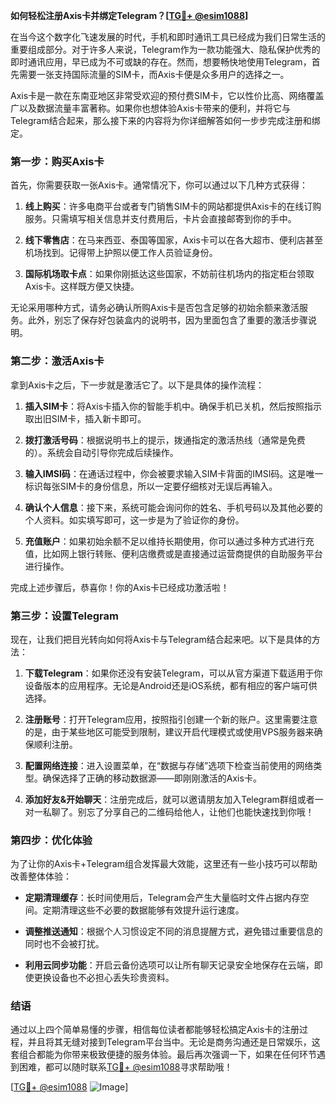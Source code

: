 **如何轻松注册Axis卡并绑定Telegram？[[TG💪+ @esim1088](https://t.me/s/esim1088)]**

在当今这个数字化飞速发展的时代，手机和即时通讯工具已经成为我们日常生活的重要组成部分。对于许多人来说，Telegram作为一款功能强大、隐私保护优秀的即时通讯应用，早已成为不可或缺的存在。然而，想要畅快地使用Telegram，首先需要一张支持国际流量的SIM卡，而Axis卡便是众多用户的选择之一。

Axis卡是一款在东南亚地区非常受欢迎的预付费SIM卡，它以性价比高、网络覆盖广以及数据流量丰富著称。如果你也想体验Axis卡带来的便利，并将它与Telegram结合起来，那么接下来的内容将为你详细解答如何一步步完成注册和绑定。

### **第一步：购买Axis卡**
首先，你需要获取一张Axis卡。通常情况下，你可以通过以下几种方式获得：

1. **线上购买**：许多电商平台或者专门销售SIM卡的网站都提供Axis卡的在线订购服务。只需填写相关信息并支付费用后，卡片会直接邮寄到你的手中。
   
2. **线下零售店**：在马来西亚、泰国等国家，Axis卡可以在各大超市、便利店甚至机场找到。记得带上护照以便工作人员验证身份。

3. **国际机场取卡点**：如果你刚抵达这些国家，不妨前往机场内的指定柜台领取Axis卡。这样既方便又快捷。

无论采用哪种方式，请务必确认所购Axis卡是否包含足够的初始余额来激活服务。此外，别忘了保存好包装盒内的说明书，因为里面包含了重要的激活步骤说明。

### **第二步：激活Axis卡**
拿到Axis卡之后，下一步就是激活它了。以下是具体的操作流程：

1. **插入SIM卡**：将Axis卡插入你的智能手机中。确保手机已关机，然后按照指示取出旧SIM卡，插入新卡即可。

2. **拨打激活号码**：根据说明书上的提示，拨通指定的激活热线（通常是免费的）。系统会自动引导你完成后续操作。

3. **输入IMSI码**：在通话过程中，你会被要求输入SIM卡背面的IMSI码。这是唯一标识每张SIM卡的身份信息，所以一定要仔细核对无误后再输入。

4. **确认个人信息**：接下来，系统可能会询问你的姓名、手机号码以及其他必要的个人资料。如实填写即可，这一步是为了验证你的身份。

5. **充值账户**：如果初始余额不足以维持长期使用，你可以通过多种方式进行充值，比如网上银行转账、便利店缴费或是直接通过运营商提供的自助服务平台进行操作。

完成上述步骤后，恭喜你！你的Axis卡已经成功激活啦！

### **第三步：设置Telegram**
现在，让我们把目光转向如何将Axis卡与Telegram结合起来吧。以下是具体的方法：

1. **下载Telegram**：如果你还没有安装Telegram，可以从官方渠道下载适用于你设备版本的应用程序。无论是Android还是iOS系统，都有相应的客户端可供选择。

2. **注册账号**：打开Telegram应用，按照指引创建一个新的账户。这里需要注意的是，由于某些地区可能受到限制，建议开启代理模式或使用VPS服务器来确保顺利注册。

3. **配置网络连接**：进入设置菜单，在“数据与存储”选项下检查当前使用的网络类型。确保选择了正确的移动数据源——即刚刚激活的Axis卡。

4. **添加好友&开始聊天**：注册完成后，就可以邀请朋友加入Telegram群组或者一对一私聊了。别忘了分享自己的二维码给他人，让他们也能快速找到你哦！

### **第四步：优化体验**
为了让你的Axis卡+Telegram组合发挥最大效能，这里还有一些小技巧可以帮助改善整体体验：

- **定期清理缓存**：长时间使用后，Telegram会产生大量临时文件占据内存空间。定期清理这些不必要的数据能够有效提升运行速度。
  
- **调整推送通知**：根据个人习惯设定不同的消息提醒方式，避免错过重要信息的同时也不会被打扰。

- **利用云同步功能**：开启云备份选项可以让所有聊天记录安全地保存在云端，即使更换设备也不必担心丢失珍贵资料。

### **结语**
通过以上四个简单易懂的步骤，相信每位读者都能够轻松搞定Axis卡的注册过程，并且将其无缝对接到Telegram平台当中。无论是商务沟通还是日常娱乐，这套组合都能为你带来极致便捷的服务体验。最后再次强调一下，如果在任何环节遇到困难，都可以随时联系[TG💪+ @esim1088](https://t.me/s/esim1088)寻求帮助哦！

[[TG💪+ @esim1088](https://t.me/s/esim1088) ![Image](https://i.postimg.cc/4NQfJmqS/Snipaste-2025-05-13-00-14-12.png)]